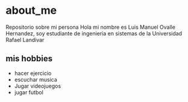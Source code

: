 # about_me
Repositorio sobre mi persona
Hola mi nombre es Luis Manuel Ovalle Hernandez, soy estudiante de ingenieria en sistemas de la Universidad Rafael Landivar
## mis hobbies
* hacer ejercicio
* escuchar musica
* Jugar videojuegos
* jugar futbol
